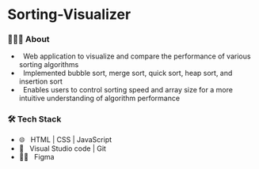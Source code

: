 # Sorting-Visualizer

<h3> 👨🏻‍💻 About </h3>

- &nbsp; Web application to visualize and compare the performance of various sorting algorithms
- &nbsp; Implemented bubble sort, merge sort, quick sort, heap sort, and insertion sort
- &nbsp; Enables users to control sorting speed and array size for a more intuitive understanding of algorithm performance

<h3>🛠 Tech Stack</h3>

- 🌐 &nbsp; HTML | CSS | JavaScript
- 🔧 &nbsp; Visual Studio code  | Git
- 👩‍🎨 &nbsp; Figma
